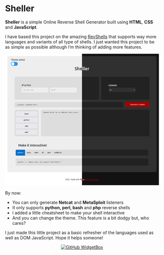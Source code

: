 # Sheller

**Sheller** is a simple Online Reverse Shell Generator built using **HTML**, **CSS** and **JavaScript**. 

I have based this project on the amazing [RevShells](https://www.revshells.com/) that supports way more languages and variants of all type of shells. I just wanted this project to be as simple as possible although I’m thinking of adding more features.

![Sheller](/img/sheller.png)

By now: 

- You can only generate **Netcat** and **MetaSploit** listeners
- It only supports **python, perl, bash** and **php** reverse shells
- I added a little cheatsheet to make your shell interactive
- And you can change the theme. This feature is a bit dodgy but, who cares?

I just made this little project as a basic refresher of the languages used as well as DOM JavaScript. Hope it helps someone!

<div align="center">

[![GitHub WidgetBox](https://github-widgetbox.vercel.app/api/profile?username=amtzespinosa&data=followers,repositories,stars,commits)](https://amtzespinosa.github.io/)

</div>
